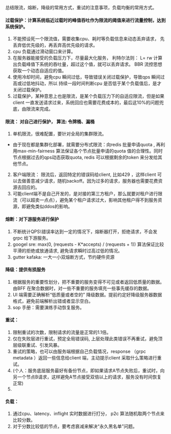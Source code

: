 
总结限流，熔断，降级的常用方式，重试的注意事项，负载均衡的常用方式。
#### 过载保护：计算系统临近过载时的峰值吞吐作为限流的阈值来进行流量控制，达到系统保护。
1. 不能预设死一个限流值，需要收集cpu、耗时等负载信息来动态丢弃请求， 先丢弃低优先级的，再丢弃高优先级的请求。 
2. cpu 负载通过滑动窗口来计算。 
3. 在服务器能接受的负载压力下，尽量最大化服务， 利特尔法则： L= rw 计算出负载峰值下系统的吞吐量，超过这个值，就可以丢弃请求。 BBR 流控思想获取一个动态自适应的值。
4. 使用冷却时间，避免cpu 瞬间过低，导致错误关闭过载保护，导致qps 瞬间过高或过低地抖动，所以 持续一段时间判断cpu 是否低于某个负载值后，是才关闭过载保护。
5. 过载保护，某种意思上也是限流，是某个负载压力下的自适应限流，但是如果client 一直发送请求过来，系统回应也需要花费成本的，最后这10%的问题兜底，由限流来完成。

#### 限流： 对自己进行保护， 算法: 令牌桶、漏桶
1. 单机限流，很难配置，要针对全局的集群限流。
 + 由于现在都是集群化部署，就需要分布式限流：向redis 批量申请quota , 再利用max-min-fairness 算法保证各个节点批量申请的quota 值的合理性。同时节点根据过去的qps动态获取quota, redis 可以根据剩余的token 来分发给其他节点。
2. 客户端限流： 限流后，返回特定的错误码给client, 比如429 ，这样client 可以去做善意减少请求，随机backoff。因为过多的请求，服务器也需要花费资源去回应的。
3. 可能client端不是自己开发的，是对接的第三方租户，那么就要对租户进行限流（可以超卖一点点），避免某个租户请求过大，影响其他租户得不到服务资源，即避免类似ddos的影响。

#### 熔断：对下游服务进行保护
1.  不断统计QPS\错误率达到一定的情况下，熔断器打开，拒绝请求，不会发grpc 给下游服务。
2.  googel sre: max(0, (requests - K*accepts) / (requests + 1)) 算法保证比较平滑的拒绝或放通请求, 避免请求瞬时过高过低的情况。
3. gutter  kafaka: 一大一小双熔断方式，节约硬件资源

#### 降级：提供有损服务
1. 根据服务的重要性划分，把不重要的服务变得不可见或者返回低质量的数据。由BFF 在聚合数据时，对一些不重要的服务填充一些事先缓存的数据。
1. UI 端需要正确解析“低质量或者空的” 降级数据。提前约定好降级服务器数据格式，避免前端解析出错或者显示空白。
2. sop 手册：需要演练手动恢复服务。
#### 重试：
1. 限制重试的次数，限制请求的流量是正常的1.1倍。
2. 仅在失败层进行重试，预定全局错误码, 上层处理此类错误不再重试，避免顶层级联重试、引发风暴。
3. 重试的策略，也可以由服务端根据自己负载情况，response （grpc metadata ）返回一些信息给client 端，主动提示client 采取什么策略进行重试。
4. (个人：服务底层服务最好有备份节点，即如果请求A节点失败后，重试时，向另一个节点B请求，这样避免A节点接受双倍以上的请求，服务没有时间恢复正常)
5. 
#### 负载：
1. 通过cpu、latency、inflight 实时数据进行打分， p2c 算法随机取两个节点来比较分数。
2. 对于分数比较低的节点，要考虑衰减来解决“永久黑名单”问题。
